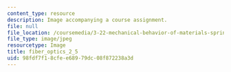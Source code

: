 ```yaml
---
content_type: resource
description: Image accompanying a course assignment.
file: null
file_location: /coursemedia/3-22-mechanical-behavior-of-materials-spring-2008/98fdf7f18cfee68979dc08f872238a3d_fiber_optics_2_5.jpg
file_type: image/jpeg
resourcetype: Image
title: fiber_optics_2_5
uid: 98fdf7f1-8cfe-e689-79dc-08f872238a3d
---
```

